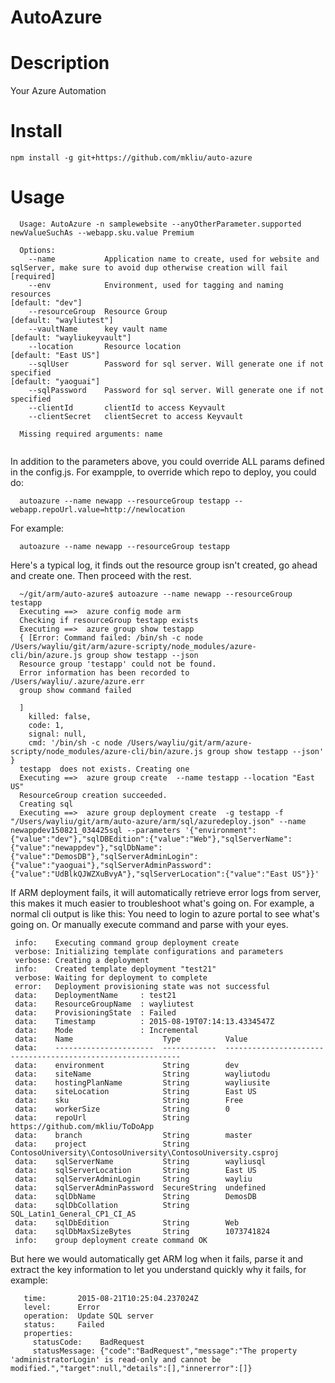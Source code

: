 AutoAzure 
==============

# Description
 Your Azure Automation   

# Install

```
npm install -g git+https://github.com/mkliu/auto-azure
```

# Usage
  ```
    Usage: AutoAzure -n samplewebsite --anyOtherParameter.supported newValueSuchAs --webapp.sku.value Premium
    
    Options:
      --name           Application name to create, used for website and sqlServer, make sure to avoid dup otherwise creation will fail  [required]
      --env            Environment, used for tagging and naming resources                                                               [default: "dev"]
      --resourceGroup  Resource Group                                                                                                   [default: "wayliutest"]
      --vaultName      key vault name                                                                                                   [default: "wayliukeyvault"]
      --location       Resource location                                                                                                [default: "East US"]
      --sqlUser        Password for sql server. Will generate one if not specified                                                      [default: "yaoguai"]
      --sqlPassword    Password for sql server. Will generate one if not specified
      --clientId       clientId to access Keyvault
      --clientSecret   clientSecret to access Keyvault
    
    Missing required arguments: name
    
  ```
  In addition to the parameters above, you could override ALL params defined in the config.js. For exampple, to override which repo to deploy, you could do:
  ```
    autoazure --name newapp --resourceGroup testapp --webapp.repoUrl.value=http://newlocation
  ```
  For example:
  ```
    autoazure --name newapp --resourceGroup testapp
  ```
  
  Here's a typical log, it finds out the resource group isn't created, go ahead and create one. Then proceed with the rest.
  ```
    ~/git/arm/auto-azure$ autoazure --name newapp --resourceGroup testapp
    Executing ==>  azure config mode arm
    Checking if resourceGroup testapp exists
    Executing ==>  azure group show testapp
    { [Error: Command failed: /bin/sh -c node /Users/wayliu/git/arm/azure-scripty/node_modules/azure-cli/bin/azure.js group show testapp --json
    Resource group 'testapp' could not be found.
    Error information has been recorded to /Users/wayliu/.azure/azure.err
    group show command failed
    
    ]
      killed: false,
      code: 1,
      signal: null,
      cmd: '/bin/sh -c node /Users/wayliu/git/arm/azure-scripty/node_modules/azure-cli/bin/azure.js group show testapp --json' }
    testapp  does not exists. Creating one
    Executing ==>  azure group create  --name testapp --location "East US"
    ResourceGroup creation succeeded.
    Creating sql
    Executing ==>  azure group deployment create  -g testapp -f "/Users/wayliu/git/arm/auto-azure/arm/sql/azuredeploy.json" --name newappdev150821_034425sql --parameters '{"environment":{"value":"dev"},"sqlDBEdition":{"value":"Web"},"sqlServerName":{"value":"newappdev"},"sqlDbName":{"value":"DemosDB"},"sqlServerAdminLogin":{"value":"yaoguai"},"sqlServerAdminPassword":{"value":"UdBlkQJWZXuBvyA"},"sqlServerLocation":{"value":"East US"}}'
   ```
   
   If ARM deployment fails, it will automatically retrieve error logs from server, this makes it much easier to troubleshoot what's going on. For example, a normal cli output is like this:
   You need to login to azure portal to see what's going on. Or manually execute command and parse with your eyes.
   ```
    info:    Executing command group deployment create
    verbose: Initializing template configurations and parameters
    verbose: Creating a deployment
    info:    Created template deployment "test21"
    verbose: Waiting for deployment to complete
    error:   Deployment provisioning state was not successful
    data:    DeploymentName     : test21
    data:    ResourceGroupName  : wayliutest
    data:    ProvisioningState  : Failed
    data:    Timestamp          : 2015-08-19T07:14:13.4334547Z
    data:    Mode               : Incremental
    data:    Name                    Type          Value
    data:    ----------------------  ------------  ------------------------------------------------------------
    data:    environment             String        dev
    data:    siteName                String        wayliutodu
    data:    hostingPlanName         String        wayliusite
    data:    siteLocation            String        East US
    data:    sku                     String        Free
    data:    workerSize              String        0
    data:    repoUrl                 String        https://github.com/mkliu/ToDoApp
    data:    branch                  String        master
    data:    project                 String        ContosoUniversity\ContosoUniversity\ContosoUniversity.csproj
    data:    sqlServerName           String        wayliusql
    data:    sqlServerLocation       String        East US
    data:    sqlServerAdminLogin     String        wayliu
    data:    sqlServerAdminPassword  SecureString  undefined
    data:    sqlDbName               String        DemosDB
    data:    sqlDbCollation          String        SQL_Latin1_General_CP1_CI_AS
    data:    sqlDbEdition            String        Web
    data:    sqlDbMaxSizeBytes       String        1073741824
    info:    group deployment create command OK
   ```
   
   But here we would automatically get ARM log when it fails, parse it and extract the key information to let you understand quickly why it fails, for example:
   ```
      time:       2015-08-21T10:25:04.237024Z
      level:      Error
      operation:  Update SQL server
      status:     Failed
      properties:
        statusCode:    BadRequest
        statusMessage: {"code":"BadRequest","message":"The property 'administratorLogin' is read-only and cannot be modified.","target":null,"details":[],"innererror":[]}
  ``` 
